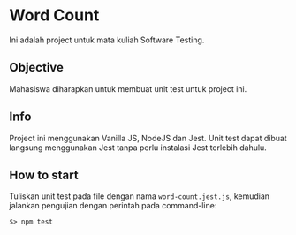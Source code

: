 # Word Count
Ini adalah project untuk mata kuliah Software Testing.

## Objective
Mahasiswa diharapkan untuk membuat unit test untuk project ini.

## Info
Project ini menggunakan Vanilla JS, NodeJS dan Jest. Unit test dapat dibuat langsung menggunakan Jest tanpa perlu instalasi Jest terlebih dahulu.

## How to start
Tuliskan unit test pada file dengan nama `word-count.jest.js`, kemudian jalankan pengujian dengan perintah pada command-line:
```shell
$> npm test
```